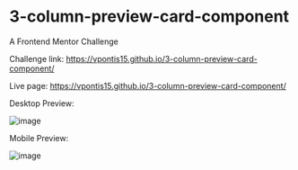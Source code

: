 # 3-column-preview-card-component
A Frontend Mentor Challenge

Challenge link: https://vpontis15.github.io/3-column-preview-card-component/


Live page: https://vpontis15.github.io/3-column-preview-card-component/

Desktop Preview: 



![image](https://github.com/VPontis15/3-column-preview-card-component/assets/94546957/64d5898f-e6a7-4449-a859-df2444ddb6d7)




Mobile Preview: 


![image](https://github.com/VPontis15/3-column-preview-card-component/assets/94546957/b9f1da14-4dff-41f6-9475-59848edf9eb1)
